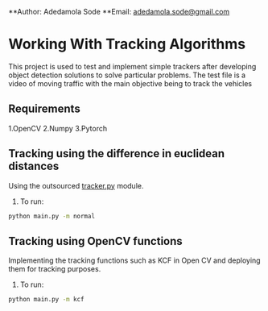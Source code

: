 
**Author: Adedamola Sode
**Email: adedamola.sode@gmail.com

# Working With Tracking Algorithms 
This project is used to test and implement simple trackers after developing object detection solutions to solve particular problems. The test file is a video of moving traffic with the main objective being to track the vehicles

## Requirements
1.OpenCV
2.Numpy
3.Pytorch

## Tracking using the difference in euclidean distances
Using the outsourced <a href=https://github.com/AsimovNo9/ObjectTracking/blob/main/modules/tracker.py>tracker.py</a> module. 

1. To run:

```bash
python main.py -m normal
```

## Tracking using OpenCV functions
Implementing the tracking functions such as KCF in Open CV and deploying them for tracking purposes.
1. To run:

```bash
python main.py -m kcf
```